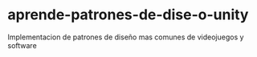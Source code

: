 # aprende-patrones-de-dise-o-unity
Implementacion de patrones de diseño mas comunes de videojuegos y software
